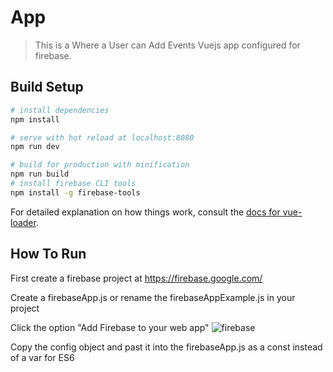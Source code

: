 # App

> This is a Where a User can Add Events Vuejs app configured for firebase.



## Build Setup

``` bash
# install dependencies
npm install

# serve with hot reload at localhost:8080
npm run dev

# build for production with minification
npm run build
# install firebase CLI tools
npm install -g firebase-tools
```

For detailed explanation on how things work, consult the [docs for vue-loader](http://vuejs.github.io/vue-loader).

## How To Run
First create a firebase project at https://firebase.google.com/

Create a firebaseApp.js or rename the firebaseAppExample.js in your project

Click the option "Add Firebase to your web app"
![firebase](https://user-images.githubusercontent.com/22132921/33520120-8fb50ec8-d782-11e7-935c-98df6c272361.png)

Copy the config object and past it into the firebaseApp.js as a const instead of a var for ES6
